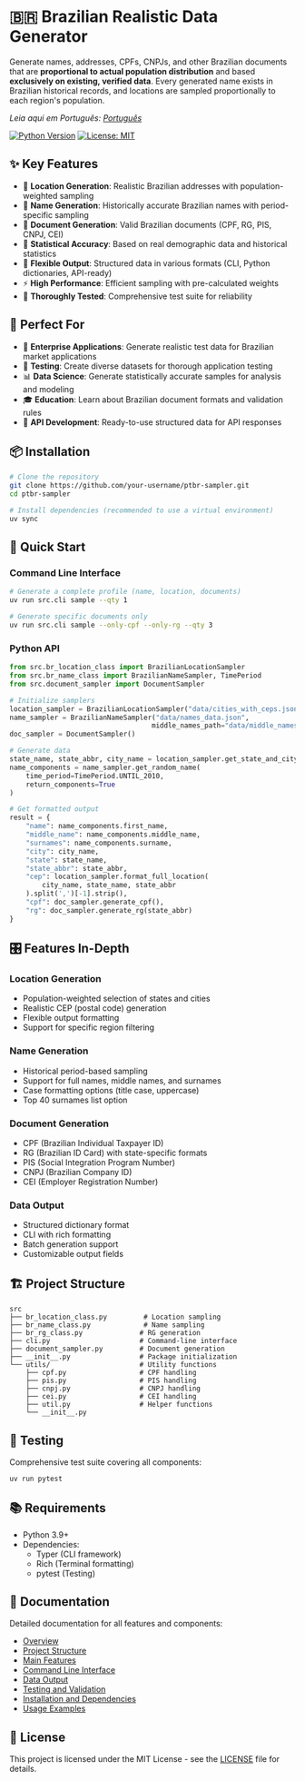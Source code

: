 # 🇧🇷 Brazilian Realistic Data Generator

Generate names, addresses, CPFs, CNPJs, and other Brazilian documents that are **proportional to actual population distribution** and based **exclusively on existing, verified data**. Every generated name exists in Brazilian historical records, and locations are sampled proportionally to each region's population.

*Leia aqui em Português: [Português](README.md)*

[![Python Version](https://img.shields.io/badge/python-3.9%2B-blue.svg)](https://www.python.org/downloads/)
[![License: MIT](https://img.shields.io/badge/License-MIT-yellow.svg)](https://opensource.org/licenses/MIT)

## ✨ Key Features

- 📍 **Location Generation**: Realistic Brazilian addresses with population-weighted sampling
- 👤 **Name Generation**: Historically accurate Brazilian names with period-specific sampling
- 📄 **Document Generation**: Valid Brazilian documents (CPF, RG, PIS, CNPJ, CEI)
- 🎯 **Statistical Accuracy**: Based on real demographic data and historical statistics
- 🔧 **Flexible Output**: Structured data in various formats (CLI, Python dictionaries, API-ready)
- ⚡ **High Performance**: Efficient sampling with pre-calculated weights
- 🧪 **Thoroughly Tested**: Comprehensive test suite for reliability

## 🚀 Perfect For

- 🏢 **Enterprise Applications**: Generate realistic test data for Brazilian market applications
- 🧪 **Testing**: Create diverse datasets for thorough application testing
- 📊 **Data Science**: Generate statistically accurate samples for analysis and modeling
- 🎓 **Education**: Learn about Brazilian document formats and validation rules
- 🔄 **API Development**: Ready-to-use structured data for API responses

## 📦 Installation

```bash
# Clone the repository
git clone https://github.com/your-username/ptbr-sampler.git
cd ptbr-sampler

# Install dependencies (recommended to use a virtual environment)
uv sync
```

## 🎯 Quick Start

### Command Line Interface

```bash
# Generate a complete profile (name, location, documents)
uv run src.cli sample --qty 1

# Generate specific documents only
uv run src.cli sample --only-cpf --only-rg --qty 3
```

### Python API

```python
from src.br_location_class import BrazilianLocationSampler
from src.br_name_class import BrazilianNameSampler, TimePeriod
from src.document_sampler import DocumentSampler

# Initialize samplers
location_sampler = BrazilianLocationSampler("data/cities_with_ceps.json")
name_sampler = BrazilianNameSampler("data/names_data.json", 
                                   middle_names_path="data/middle_names.json")
doc_sampler = DocumentSampler()

# Generate data
state_name, state_abbr, city_name = location_sampler.get_state_and_city()
name_components = name_sampler.get_random_name(
    time_period=TimePeriod.UNTIL_2010,
    return_components=True
)

# Get formatted output
result = {
    "name": name_components.first_name,
    "middle_name": name_components.middle_name,
    "surnames": name_components.surname,
    "city": city_name,
    "state": state_name,
    "state_abbr": state_abbr,
    "cep": location_sampler.format_full_location(
        city_name, state_name, state_abbr
    ).split(',')[-1].strip(),
    "cpf": doc_sampler.generate_cpf(),
    "rg": doc_sampler.generate_rg(state_abbr)
}
```

## 🎛️ Features In-Depth

### Location Generation
- Population-weighted selection of states and cities
- Realistic CEP (postal code) generation
- Flexible output formatting
- Support for specific region filtering

### Name Generation
- Historical period-based sampling
- Support for full names, middle names, and surnames
- Case formatting options (title case, uppercase)
- Top 40 surnames list option

### Document Generation
- CPF (Brazilian Individual Taxpayer ID)
- RG (Brazilian ID Card) with state-specific formats
- PIS (Social Integration Program Number)
- CNPJ (Brazilian Company ID)
- CEI (Employer Registration Number)

### Data Output
- Structured dictionary format
- CLI with rich formatting
- Batch generation support
- Customizable output fields

## 🏗️ Project Structure

```plaintext
src
├── br_location_class.py         # Location sampling
├── br_name_class.py             # Name sampling
├── br_rg_class.py              # RG generation
├── cli.py                      # Command-line interface
├── document_sampler.py         # Document generation
├── __init__.py                 # Package initialization
└── utils/                      # Utility functions
    ├── cpf.py                  # CPF handling
    ├── pis.py                  # PIS handling
    ├── cnpj.py                 # CNPJ handling
    ├── cei.py                  # CEI handling
    ├── util.py                 # Helper functions
    └── __init__.py
```

## 🧪 Testing

Comprehensive test suite covering all components:

```bash
uv run pytest
```

## 📚 Requirements

- Python 3.9+
- Dependencies:
  - Typer (CLI framework)
  - Rich (Terminal formatting)
  - pytest (Testing)

## 📖 Documentation

Detailed documentation for all features and components:

- [Overview](#overview)
- [Project Structure](#project-structure)
- [Main Features](#main-features)
- [Command Line Interface](#command-line-interface)
- [Data Output](#data-output)
- [Testing and Validation](#testing)
- [Installation and Dependencies](#installation)
- [Usage Examples](#quick-start)

## 📄 License

This project is licensed under the MIT License - see the [LICENSE](LICENSE) file for details.
